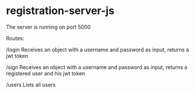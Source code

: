# registration-server-js
The server is running on port 5000

Routes:

/login
Receives an object with a username and password as input, returns a jwt token

/sign
Receives an object with a username and password as input, returns a registered user and his jwt token

/users
Lists all users
